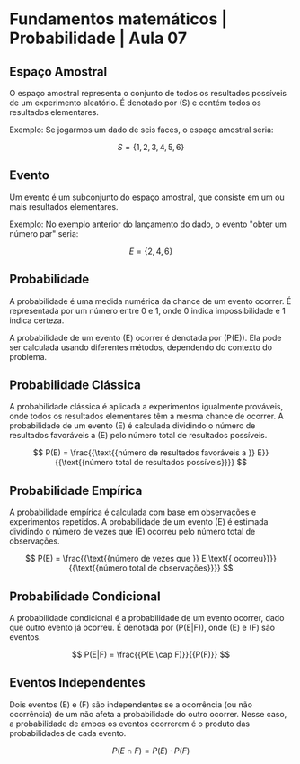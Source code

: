 # Fundamentos matemáticos | Probabilidade | Aula 07

## Espaço Amostral

O espaço amostral representa o conjunto de todos os resultados possíveis de um experimento aleatório. É denotado por \(S\) e contém todos os resultados elementares.

Exemplo: Se jogarmos um dado de seis faces, o espaço amostral seria:

$$
S = \{1, 2, 3, 4, 5, 6\}
$$

## Evento

Um evento é um subconjunto do espaço amostral, que consiste em um ou mais resultados elementares.

Exemplo: No exemplo anterior do lançamento do dado, o evento "obter um número par" seria:

$$
E = \{2, 4, 6\}
$$

## Probabilidade

A probabilidade é uma medida numérica da chance de um evento ocorrer. É representada por um número entre 0 e 1, onde 0 indica impossibilidade e 1 indica certeza.

A probabilidade de um evento \(E\) ocorrer é denotada por \(P(E)\). Ela pode ser calculada usando diferentes métodos, dependendo do contexto do problema.

## Probabilidade Clássica

A probabilidade clássica é aplicada a experimentos igualmente prováveis, onde todos os resultados elementares têm a mesma chance de ocorrer. A probabilidade de um evento \(E\) é calculada dividindo o número de resultados favoráveis a \(E\) pelo número total de resultados possíveis.

$$
P(E) = \frac{{\text{{número de resultados favoráveis a }} E}}{{\text{{número total de resultados possíveis}}}}
$$

## Probabilidade Empírica

A probabilidade empírica é calculada com base em observações e experimentos repetidos. A probabilidade de um evento \(E\) é estimada dividindo o número de vezes que \(E\) ocorreu pelo número total de observações.

$$
P(E) = \frac{{\text{{número de vezes que }} E \text{{ ocorreu}}}}{{\text{{número total de observações}}}}
$$

## Probabilidade Condicional

A probabilidade condicional é a probabilidade de um evento ocorrer, dado que outro evento já ocorreu. É denotada por \(P(E|F)\), onde \(E\) e \(F\) são eventos.

$$
P(E|F) = \frac{{P(E \cap F)}}{{P(F)}}
$$

## Eventos Independentes

Dois eventos \(E\) e \(F\) são independentes se a ocorrência (ou não ocorrência) de um não afeta a probabilidade do outro ocorrer. Nesse caso, a probabilidade de ambos os eventos ocorrerem é o produto das probabilidades de cada evento.

$$
P(E \cap F) = P(E) \cdot P(F)
$$
